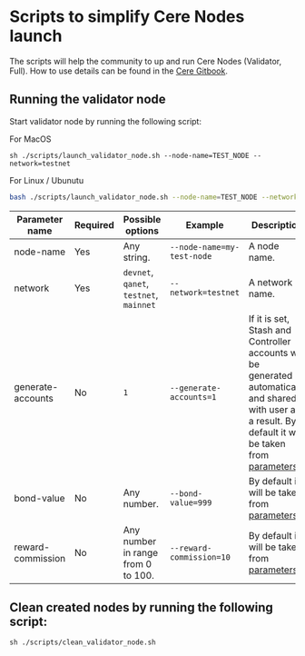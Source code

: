 ﻿# Scripts to simplify Cere Nodes launch

The scripts will help the community to up and run Cere Nodes (Validator, Full). How to use details can be found in the [Cere Gitbook](https://cere-network.gitbook.io/cere-network/node/install-and-update/start-a-node).

## Running the validator node

Start validator node by running the following script:

For MacOS
```shell
sh ./scripts/launch_validator_node.sh --node-name=TEST_NODE --network=testnet
```
For Linux / Ubunutu
```bash
bash ./scripts/launch_validator_node.sh --node-name=TEST_NODE --network=testnet
```

| Parameter name    | Required | Possible options             | Example                    | Description                                                                                                                                                |
|-------------------|----------|------------------------------|----------------------------|------------------------------------------------------------------------------------------------------------------------------------------------------------|
| node-name         | Yes      | Any string.                  | `--node-name=my-test-node` | A node name.                                                                                                                                               |
| network           | Yes      | `devnet`, `qanet`, `testnet`, `mainnet`     | `--network=testnet`        | A network name.                                                                                                                                            |
| generate-accounts | No       | `1`                   | `--generate-accounts=1`    | If it is set, Stash and Controller accounts will be generated automatically and shared with user as a result. By default it will be taken from [parameters](./scripts/add-validator/.env). |
| bond-value        | No       | Any number.                  | `--bond-value=999`         | By default it will be taken from [parameters](./scripts/add-validator/.env). |
| reward-commission | No       | Any number in range from 0 to 100. | `--reward-commission=10`   | By default it will be taken from [parameters](./scripts/add-validator/.env.). |

## Clean created nodes by running the following script:

```shell
sh ./scripts/clean_validator_node.sh
```

